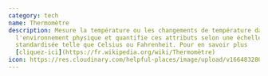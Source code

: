 ```yaml
---
category: tech
name: Thermomètre
description: Mesure la température ou les changements de température dans
  l'environnement physique et quantifie ces attributs selon une échelle
  standardisée telle que Celsius ou Fahrenheit. Pour en savoir plus
  [cliquez-ici](https://fr.wikipedia.org/wiki/Thermomètre)
icon: https://res.cloudinary.com/helpful-places/image/upload/v1664832801/dtpr-icons/tech/air_f3kvwc.svg
---
```

